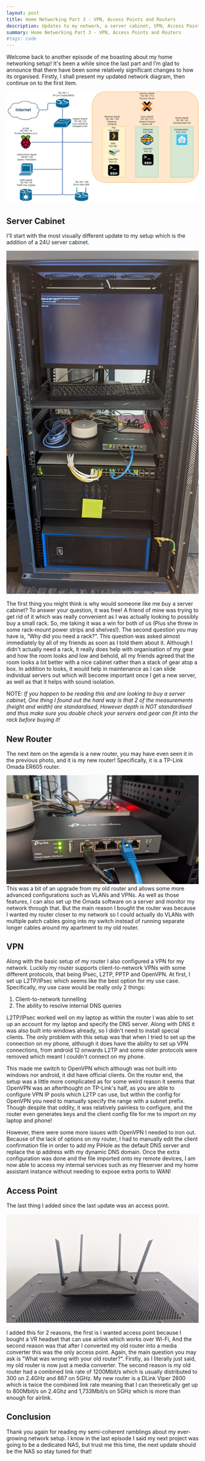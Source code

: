 ```yaml
---
layout: post
title: Home Networking Part 3 - VPN, Access Points and Routers
description: Updates to my network, a server cabinet, VPN, Access Point and a new router
summary: Home Networking Part 3 - VPN, Access Points and Routers
#tags: code
---
```


Welcome back to another episode of me boasting about my home networking setup! It's been a while since the last part and I’m glad to announce that there have been some relatively significant changes to how its organised. Firstly, I shall present my updated network diagram, then continue on to the first item.

![Network diagram](/img/2022-08-12-Homelab-Part3-VPN-adventures/Network.png)

## Server Cabinet

I'll start with the most visually different update to my setup which is the addition of a 24U server cabinet. 

![Server Cabinet](/img/2022-08-12-Homelab-Part3-VPN-adventures/server_cabinet.jpg)

































































The first thing you might think is why would someone like me buy a server cabinet? To answer your question, it was free! A friend of mine was trying to get rid of it which was really convenient as I was actually looking to possibly buy a small rack. So, me taking it was a win for both of us (Plus she threw in some rack-mount power strips and shelves!). The second question you may have is, “Why did you need a rack?”. This question was asked almost immediately by all of my friends as soon as I told them about it. Although I didn't actually need a rack, it really does help with organisation of my gear and how the room looks and low and behold, all my friends agreed that the room looks a lot better with a nice cabinet rather than a stack of gear atop a box. In addition to looks, it would help in maintenance as I can slide individual servers out which will become important once I get a new server, as well as that it helps with sound isolation.

NOTE: *If you happen to be reading this and are looking to buy a server cabinet, One thing I found out the hard way is that 2 of the measurements (height and width) are standardised, However depth is NOT standardised and thus make sure you double check your servers and gear can fit into the rack before buying it!*


## New Router

The next item on the agenda is a new router, you may have even seen it in the previous photo, and it is my new router! Specifically, it is a TP-Link Omada ER605 router.
























![omada er605 router](/img/2022-08-12-Homelab-Part3-VPN-adventures/router.jpg)
This was a bit of an upgrade from my old router and allows some more advanced configurations such as VLANs and VPNs. As well as those features, I can also set up the Omada software on a server and monitor my network through that. But the main reason I bought the router was because I wanted my router closer to my network so I could actually do VLANs with multiple patch cables going into my switch instead of running separate longer cables around my apartment to my old router.

## VPN
Along with the basic setup of my router I also configured a VPN for my network. Luckily my router supports client-to-network VPNs with some different protocols, that being IPsec, L2TP, PPTP and OpenVPN. At first, I set up L2TP/IPsec which seems like the best option for my use case. Specifically, my use case would be really only 2 things:

1. Client-to-network tunnelling
2. The ability to resolve internal DNS queries

L2TP/IPsec worked well on my laptop as within the router I was able to set up an account for my laptop and specify the DNS server. Along with DNS it was also built into windows already, so I didn't need to install special clients. The only problem with this setup was that when I tried to set up the connection on my phone, although it does have the ability to set up VPN connections, from android 12 onwards L2TP and some older protocols were removed which meant I couldn't connect on my phone.

This made me switch to OpenVPN which although was not built into windows nor android, it did have official clients. On the router end, the setup was a little more complicated as for some weird reason it seems that OpenVPN was an afterthought on TP-Link's half, as you are able to configure VPN IP pools which L2TP can use, but within the config for OpenVPN you need to manually specify the range with a subnet prefix. Though despite that oddity, it was relatively painless to configure, and the router even generates keys and the client config file for me to import on my laptop and phone!

However, there were some more issues with OpenVPN I needed to iron out. Because of the lack of options on my router, I had to manually edit the client confirmation file in order to add my PiHole as the default DNS server and replace the ip address with my dynamic DNS domain. Once the extra configuration was done and the file imported onto my remote devices, I am now able to access my internal services such as my fileserver and my home assistant instance without needing to expose extra ports to WAN!

## Access Point

The last thing I added since the last update was an access point. 

![DLink Viper 2600](/img/2022-08-12-Homelab-Part3-VPN-adventures/dlink_ap.jpg)

I added this for 2 reasons, the first is I wanted access point because I bought a VR headset that can use airlink which works over Wi-Fi, And the second reason was that after I converted my old router into a media converter this was the only access point. Again, the main question you may ask is "What was wrong with your old router?". Firstly, as I literally just said, my old router is now just a media converter. The second reason is my old router had a combined link rate of 1200Mbit/s which is usually distributed to 300 on 2.4GHz and 867 on 5GHz. My new router is a DLink Viper 2600 which is twice the combined link rate meaning that I can theoretically get up to 800Mbit/s on 2.4Ghz and 1,733Mbit/s on 5GHz which is more than enough for airlink.

## Conclusion

Thank you again for reading my semi-coherent ramblings about my ever-growing network setup. I know in the last episode I said my next project was going to be a dedicated NAS, but trust me this time, the next update should be the NAS so stay tuned for that!
